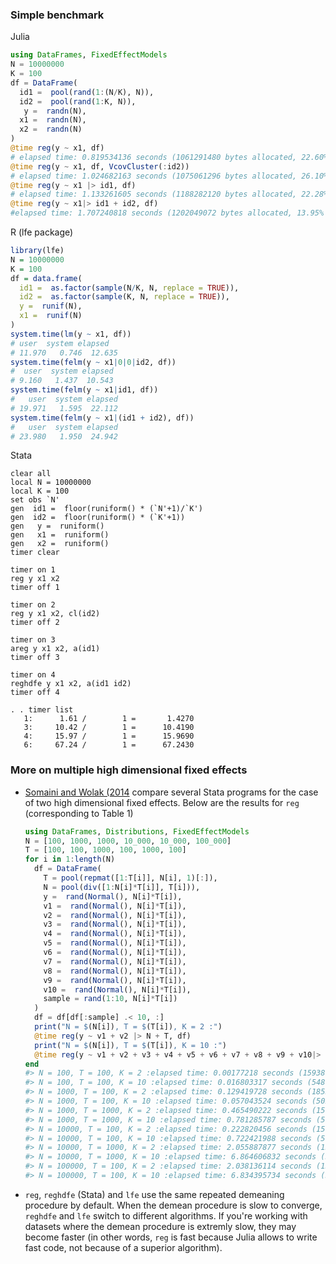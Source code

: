### Simple benchmark 
Julia
```julia
using DataFrames, FixedEffectModels
N = 10000000
K = 100
df = DataFrame(
  id1 =  pool(rand(1:(N/K), N)),
  id2 =  pool(rand(1:K, N)),
   y =  randn(N),
  x1 =  randn(N),
  x2 =  randn(N)
)
@time reg(y ~ x1, df)
# elapsed time: 0.819534136 seconds (1061291480 bytes allocated, 22.60% gc time)
@time reg(y ~ x1, df, VcovCluster(:id2))
# elapsed time: 1.024682163 seconds (1075061296 bytes allocated, 26.10% gc time)
@time reg(y ~ x1 |> id1, df)
# elapsed time: 1.133261605 seconds (1188282120 bytes allocated, 22.28% gc time)
@time reg(y ~ x1|> id1 + id2, df)
#elapsed time: 1.707240818 seconds (1202049072 bytes allocated, 13.95% gc time)
````

R (lfe package)
```R
library(lfe)
N = 10000000
K = 100
df = data.frame(
  id1 =  as.factor(sample(N/K, N, replace = TRUE)),
  id2 =  as.factor(sample(K, N, replace = TRUE)),
  y =  runif(N),
  x1 =  runif(N)
)
system.time(lm(y ~ x1, df))
# user  system elapsed 
# 11.970   0.746  12.635 
system.time(felm(y ~ x1|0|0|id2, df))
#  user  system elapsed 
# 9.160   1.437  10.543 
system.time(felm(y ~ x1|id1, df))
#   user  system elapsed 
# 19.971   1.595  22.112 
system.time(felm(y ~ x1|(id1 + id2), df))
#   user  system elapsed 
# 23.980   1.950  24.942 
```



Stata
```
clear all
local N = 10000000
local K = 100
set obs `N'
gen  id1 =  floor(runiform() * (`N'+1)/`K')
gen  id2 =  floor(runiform() * (`K'+1))
gen   y =  runiform()
gen   x1 =  runiform()
gen   x2 =  runiform()
timer clear

timer on 1
reg y x1 x2
timer off 1

timer on 2
reg y x1 x2, cl(id2)
timer off 2

timer on 3
areg y x1 x2, a(id1)
timer off 3

timer on 4
reghdfe y x1 x2, a(id1 id2)
timer off 4

. . timer list
   1:      1.61 /        1 =       1.4270
   3:     10.42 /        1 =      10.4190
   4:     15.97 /        1 =      15.9690
   6:     67.24 /        1 =      67.2430
````





### More on multiple high dimensional fixed effects


- [Somaini and Wolak (2014](http://web.stanford.edu/group/fwolak/cgi-bin/sites/default/files/jem-2014-0008.pdf) compare several Stata programs for the case of two high dimensional fixed effects. Below are the results for `reg` (corresponding to Table 1)

  ```julia
  using DataFrames, Distributions, FixedEffectModels
  N = [100, 1000, 1000, 10_000, 10_000, 100_000]
  T = [100, 100, 1000, 100, 1000, 100]
  for i in 1:length(N)
    df = DataFrame(
      T = pool(repmat([1:T[i]], N[i], 1)[:]),
      N = pool(div([1:N[i]*T[i]], T[i])),
      y =  rand(Normal(), N[i]*T[i]), 
      v1 =  rand(Normal(), N[i]*T[i]), 
      v2 =  rand(Normal(), N[i]*T[i]), 
      v3 =  rand(Normal(), N[i]*T[i]), 
      v4 =  rand(Normal(), N[i]*T[i]), 
      v5 =  rand(Normal(), N[i]*T[i]), 
      v6 =  rand(Normal(), N[i]*T[i]), 
      v7 =  rand(Normal(), N[i]*T[i]), 
      v8 =  rand(Normal(), N[i]*T[i]), 
      v9 =  rand(Normal(), N[i]*T[i]), 
      v10 =  rand(Normal(), N[i]*T[i]), 
      sample = rand(1:10, N[i]*T[i])
    )
    df = df[df[:sample] .< 10, :]
    print("N = $(N[i]), T = $(T[i]), K = 2 :")
    @time reg(y ~ v1 + v2 |> N + T, df)
    print("N = $(N[i]), T = $(T[i]), K = 10 :")
    @time reg(y ~ v1 + v2 + v3 + v4 + v5 + v6 + v7 + v8 + v9 + v10|> N + T, df)
  end
  #> N = 100, T = 100, K = 2 :elapsed time: 0.00177218 seconds (1593896 bytes allocated)
  #> N = 100, T = 100, K = 10 :elapsed time: 0.016803317 seconds (5487008 bytes allocated)
  #> N = 1000, T = 100, K = 2 :elapsed time: 0.129419728 seconds (18553744 bytes allocated)
  #> N = 1000, T = 100, K = 10 :elapsed time: 0.057043524 seconds (50258432 bytes allocated)
  #> N = 1000, T = 1000, K = 2 :elapsed time: 0.465490222 seconds (150845032 bytes allocated, 59.77% gc time)
  #> N = 1000, T = 1000, K = 10 :elapsed time: 0.781285787 seconds (500965808 bytes allocated, 27.22% gc time)
  #> N = 10000, T = 100, K = 2 :elapsed time: 0.222820456 seconds (150383160 bytes allocated, 19.82% gc time)
  #> N = 10000, T = 100, K = 10 :elapsed time: 0.722421988 seconds (501285120 bytes allocated, 20.00% gc time)
  #> N = 10000, T = 1000, K = 2 :elapsed time: 2.055887877 seconds (1507874760 bytes allocated, 8.26% gc time)
  #> N = 10000, T = 1000, K = 10 :elapsed time: 6.864606832 seconds (5009281936 bytes allocated, 10.81% gc time)
  #> N = 100000, T = 100, K = 2 :elapsed time: 2.038136114 seconds (1520761528 bytes allocated, 8.28% gc time)
  #> N = 100000, T = 100, K = 10 :elapsed time: 6.834395734 seconds (5028378640 bytes allocated, 11.08% gc time)
  ```
-  `reg`, `reghdfe` (Stata) and `lfe`  use the same repeated demeaning procedure by default. When the demean procedure is slow to converge, `reghdfe` and `lfe` switch to different algorithms. If you're working with datasets where the demean procedure is extremly slow, they may become faster (in other words, `reg` is fast because Julia allows to write fast code, not because of a superior algorithm).



